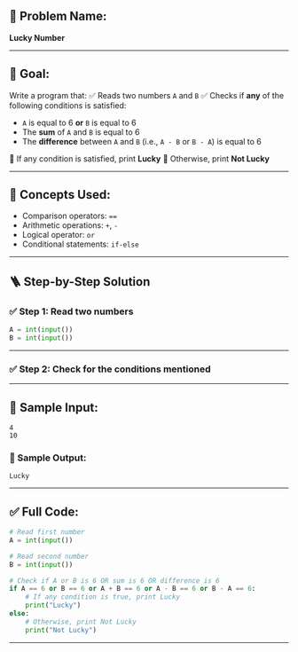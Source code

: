 ## 🧩 **Problem Name:**

**Lucky Number**

---

## 🎯 **Goal:**

Write a program that:
✅ Reads two numbers `A` and `B`
✅ Checks if **any** of the following conditions is satisfied:

* `A` is equal to 6 **or** `B` is equal to 6
* The **sum** of `A` and `B` is equal to 6
* The **difference** between `A` and `B` (i.e., `A - B` or `B - A`) is equal to 6

🔹 If any condition is satisfied, print **Lucky**
🔹 Otherwise, print **Not Lucky**

---

## 🧠 **Concepts Used:**

* Comparison operators: `==`
* Arithmetic operations: `+`, `-`
* Logical operator: `or`
* Conditional statements: `if-else`

---

## 🪜 **Step-by-Step Solution**

### ✅ Step 1: Read two numbers

```python
A = int(input())
B = int(input())
```

---

### ✅ Step 2: Check for the conditions mentioned

---

## 🧪 Sample Input:

```
4
10
```

### 🧾 Sample Output:

```
Lucky
```

---

## ✅ Full Code:

```python
# Read first number
A = int(input())

# Read second number
B = int(input())

# Check if A or B is 6 OR sum is 6 OR difference is 6
if A == 6 or B == 6 or A + B == 6 or A - B == 6 or B - A == 6:
    # If any condition is true, print Lucky
    print("Lucky")
else:
    # Otherwise, print Not Lucky
    print("Not Lucky")
```

---

